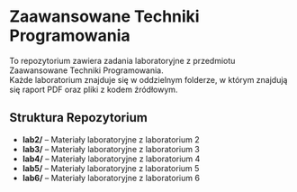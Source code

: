 # Zaawansowane Techniki Programowania

To repozytorium zawiera zadania laboratoryjne z przedmiotu Zaawansowane Techniki Programowania.  
Każde laboratorium znajduje się w oddzielnym folderze, w którym znajdują się raport PDF oraz pliki z kodem źródłowym.

## Struktura Repozytorium

- **lab2/** – Materiały laboratoryjne z laboratorium 2  
- **lab3/** – Materiały laboratoryjne z laboratorium 3  
- **lab4/** – Materiały laboratoryjne z laboratorium 4  
- **lab5/** – Materiały laboratoryjne z laboratorium 5 
- **lab6/** – Materiały laboratoryjne z laboratorium 6
